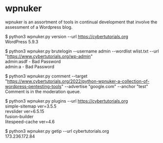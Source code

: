 <h1>wpnuker</h1>  
<p>wpnuker is an assortment of tools in continual development that involve the assessment of a Wordpress blog.  

$ python3 wpnuker.py version --url https://cybertutorials.org  
WordPress 5.9.3  

$ python3 wpnuker.py brutelogin --username admin --wordlist wlist.txt --url "https://www.cybertutorials.org/wp-admin"  
admin:asdf - Bad Password  
admin:a - Bad Password  
 
$ python3 wpnuker.py comment --target "https://www.cybertutorials.org/2022/python-wpnuker-a-collection-of-wordpress-pentesting-tools" --advertise "google.com" --anchor "test"  
Comment is in the moderation queue.  

$ python3 wpnuker.py plugins --url https://cybertutorials.org  
simple-sitemap ver=3.5.5  
revslider ver=6.5.15  
fusion-builder  
litespeed-cache ver=4.6  

$ python3 wpnuker.py getip --url cybertutorials.org  
173.236.172.84  
